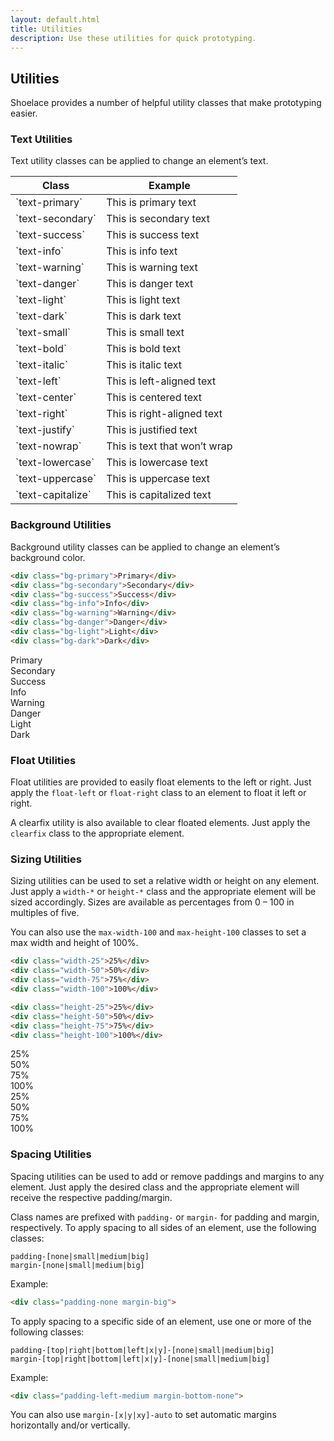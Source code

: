 ```yaml
---
layout: default.html
title: Utilities
description: Use these utilities for quick prototyping.
---
```


## Utilities

Shoelace provides a number of helpful utility classes that make prototyping easier.

### Text Utilities

Text utility classes can be applied to change an element’s text.

<table class="table">
  <thead>
    <tr>
      <th>Class</th>
      <th>Example</th>
    </tr>
  </thead>
  <tbody>
    <tr>
      <td>`text-primary`</td>
      <td class="text-primary">This is primary text</td>
    </tr>
    <tr>
      <td>`text-secondary`</td>
      <td class="text-secondary">This is secondary text</td>
    </tr>
    <tr>
      <td>`text-success`</td>
      <td class="text-success">This is success text</td>
    </tr>
    <tr>
      <td>`text-info`</td>
      <td class="text-info">This is info text</td>
    </tr>
    <tr>
      <td>`text-warning`</td>
      <td class="text-warning">This is warning text</td>
    </tr>
    <tr>
      <td>`text-danger`</td>
      <td class="text-danger">This is danger text</td>
    </tr>
    <tr>
      <td>`text-light`</td>
      <td class="text-light">This is light text</td>
    </tr>
    <tr>
      <td>`text-dark`</td>
      <td class="text-dark">This is dark text</td>
    </tr>
    <tr>
      <td>`text-small`</td>
      <td class="text-small">This is small text</td>
    </tr>
    <tr>
      <td>`text-bold`</td>
      <td class="text-bold">This is bold text</td>
    </tr>
    <tr>
      <td>`text-italic`</td>
      <td class="text-italic">This is italic text</td>
    </tr>
    <tr>
      <td>`text-left`</td>
      <td class="text-left">This is left-aligned text</td>
    </tr>
    <tr>
      <td>`text-center`</td>
      <td class="text-center">This is centered text</td>
    </tr>
    <tr>
      <td>`text-right`</td>
      <td class="text-right">This is right-aligned text</td>
    </tr>
    <tr>
      <td>`text-justify`</td>
      <td class="text-justify">This is justified text</td>
    </tr>
    <tr>
      <td>`text-nowrap`</td>
      <td class="text-nowrap">This is text that won’t wrap</td>
    </tr>
    <tr>
      <td>`text-lowercase`</td>
      <td class="text-lowercase">This is lowercase text</td>
    </tr>
    <tr>
      <td>`text-uppercase`</td>
      <td class="text-uppercase">This is uppercase text</td>
    </tr>
    <tr>
      <td>`text-capitalize`</td>
      <td class="text-capitalize">This is capitalized text</td>
    </tr>
  </tbody>
</table>

### Background Utilities

Background utility classes can be applied to change an element’s background color.

```html
<div class="bg-primary">Primary</div>
<div class="bg-secondary">Secondary</div>
<div class="bg-success">Success</div>
<div class="bg-info">Info</div>
<div class="bg-warning">Warning</div>
<div class="bg-danger">Danger</div>
<div class="bg-light">Light</div>
<div class="bg-dark">Dark</div>
```

<div class="margin-bottom-small padding-small bg-primary text-light">Primary</div>
<div class="margin-bottom-small padding-small bg-secondary text-light">Secondary</div>
<div class="margin-bottom-small padding-small bg-success text-light">Success</div>
<div class="margin-bottom-small padding-small bg-info text-light">Info</div>
<div class="margin-bottom-small padding-small bg-warning text-light">Warning</div>
<div class="margin-bottom-small padding-small bg-danger text-light">Danger</div>
<div class="margin-bottom-small padding-small bg-light text-dark">Light</div>
<div class="margin-bottom-small padding-small bg-dark text-light">Dark</div>

### Float Utilities

Float utilities are provided to easily float elements to the left or right. Just apply the `float-left` or `float-right` class to an element to float it left or right.

A clearfix utility is also available to clear floated elements. Just apply the `clearfix` class to the appropriate element.

### Sizing Utilities

Sizing utilities can be used to set a relative width or height on any element. Just apply a `width-*` or `height-*` class and the appropriate element will be sized accordingly. Sizes are available as percentages from 0 – 100 in multiples of five.

You can also use the `max-width-100` and `max-height-100` classes to set a max width and height of 100%.

```html
<div class="width-25">25%</div>
<div class="width-50">50%</div>
<div class="width-75">75%</div>
<div class="width-100">100%</div>

<div class="height-25">25%</div>
<div class="height-50">50%</div>
<div class="height-75">75%</div>
<div class="height-100">100%</div>
```

<div class="width-sizing-example">
  <div class="width-25">25%</div>
  <div class="width-50">50%</div>
  <div class="width-75">75%</div>
  <div class="width-100">100%</div>
</div>

<div class="height-sizing-example">
  <div class="height-25">25%</div>
  <div class="height-50">50%</div>
  <div class="height-75">75%</div>
  <div class="height-100">100%</div>
</div>

### Spacing Utilities

Spacing utilities can be used to add or remove paddings and margins to any element. Just apply the desired class and the appropriate element will receive the respective padding/margin.

Class names are prefixed with `padding-` or `margin-` for padding and margin, respectively. To apply spacing to all sides of an element, use the following classes:

```
padding-[none|small|medium|big]
margin-[none|small|medium|big]
```

Example:

```html
<div class="padding-none margin-big">
```

To apply spacing to a specific side of an element, use one or more of the following classes:

```
padding-[top|right|bottom|left|x|y]-[none|small|medium|big]
margin-[top|right|bottom|left|x|y]-[none|small|medium|big]
```

Example:

```html
<div class="padding-left-medium margin-bottom-none">
```

You can also use `margin-[x|y|xy]-auto` to set automatic margins horizontally and/or vertically.
